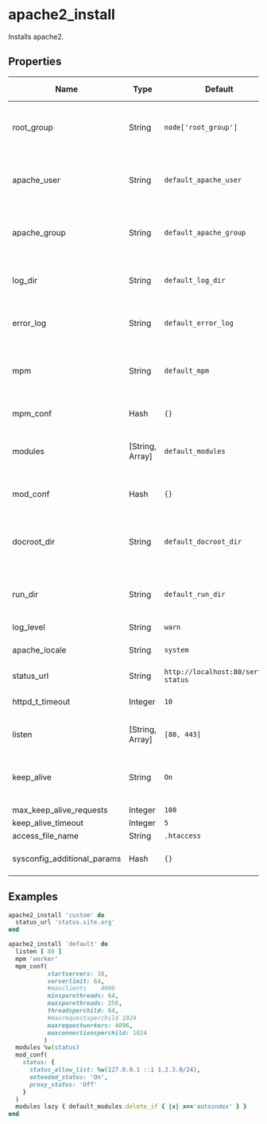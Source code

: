 # apache2_install

Installs apache2.

## Properties

| Name                        | Type            | Default                             | Description                                                                                                    | Allowed Values |
| --------------------------- | --------------- | ----------------------------------- | -------------------------------------------------------------------------------------------------------------- | -------------- |
| root_group                  | String          | `node['root_group']`                | Group that the root user on the box runs as. Defaults to platform specific value from ohai root_group          |
| apache_user                 | String          | `default_apache_user`               | Set to override the default apache2 user. Defaults to platform specific locations, see libraries/helpers.rb    |
| apache_group                | String          | `default_apache_group`              | Set to override the default apache2 user. Defaults to platform specific locations, see libraries/helpers.rb    |
| log_dir                     | String          | `default_log_dir`                   | Log directory location. Defaults to platform specific locations, see libraries/helpers.rb                      |
| error_log                   | String          | `default_error_log`                 | Error log location. Defaults to platform specific locations, see libraries/helpers.rb                          |
| mpm                         | String          | `default_mpm`                       | Multi-processing Module. Defaults to platform specific locations, see libraries/helpers.rb                     |
| mpm_conf                    | Hash            | `{}`                                | Configuration parameters for the MPM.                                                                          |
| modules                     | [String, Array] | `default_modules`                   | Defaults modules, defaults to platform specific values, see libraries/helpers.rb                               |
| mod_conf                    | Hash            | `{}`                                | Configuration parameters for the defaults modules, as an Hash of Hash.                                         |
| docroot_dir                 | String          | `default_docroot_dir`               | Apache document root. Defaults to platform specific locations, see libraries/helpers.rb                        |
| run_dir                     | String          | `default_run_dir`                   | Location for APACHE_RUN_DIR. Defaults to platform specific locations, see libraries/helpers.rb                 |
| log_level                   | String          | `warn`                              | log level for apache2                                                                                          |
| apache_locale               | String          | `system`                            | Locale for apache2, defaults to the system locale                                                              |
| status_url                  | String          | `http://localhost:80/server-status` | URL for status checks                                                                                          |
| httpd_t_timeout             | Integer         | `10`                                | Service timeout setting in seconds. Defaults to 10 seconds                                                     |
| listen                      | [String, Array] | `[80, 443]`                         | Port to listen on. Defaults to both 80 & 443                                                                   |
| keep_alive                  | String          | `On`                                | description: 'Persistent connection feature of HTTP/1.1 provide long-lived HTTP sessions'                      | `[On, Off]`    |
| max_keep_alive_requests     | Integer         | `100`                               | MaxKeepAliveRequests                                                                                           |
| keep_alive_timeout          | Integer         | `5`                                 | KeepAliveTimeout                                                                                               |
| access_file_name            | String          | `.htaccess`                         | Access filename                                                                                                |
| sysconfig_additional_params | Hash            | `{}`                                | Hash of additional sysconfig parameters to apply to the system                                                 |

## Examples

```ruby
apache2_install 'custom' do
  status_url 'status.site.org'
end
```

```ruby
apache2_install 'default' do
  listen [ 80 ]
  mpm 'worker'
  mpm_conf(
           startservers: 10,
           serverlimit: 64,
           #maxclients    4096
           minsparethreads: 64,
           maxsparethreads: 256,
           threadsperchild: 64,
           #maxrequestsperchild 1024
           maxrequestworkers: 4096,
           maxconnectionsperchild: 1024
          )
  modules %w(status)
  mod_conf(
    status: {
      status_allow_list: %w(127.0.0.1 ::1 1.2.3.0/24),
      extended_status: 'On',
      proxy_status: 'Off'
    }
  )
  modules lazy { default_modules.delete_if { |x| x=='autoindex' } }
end
```
